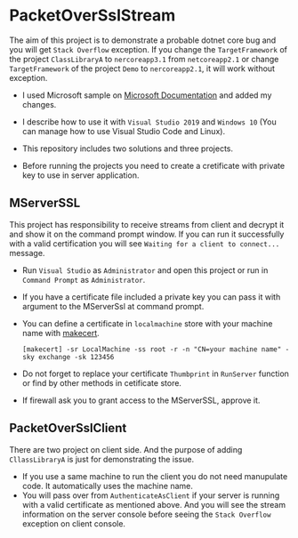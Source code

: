 # PacketOverSslStream
The aim of this project is to demonstrate a probable dotnet core bug and you will get `Stack Overflow` exception.
If you change the `TargetFramework` of the project `ClassLibraryA` to `nercoreapp3.1` from `netcoreapp2.1` or change `TargetFramework` of the project `Demo` to `nercoreapp2.1`, it will work without exception.

- I used Microsoft sample on [Microsoft Documentation](https://docs.microsoft.com/en-us/dotnet/api/system.net.security.sslstream?view=netcore-3.1) and added my changes.

- I describe how to use it with `Visual Studio 2019` and `Windows 10` (You can manage how to use Visual Studio Code and Linux).
- This repository includes two solutions and three projects.
- Before running the projects you need to create a cretificate with private key to use in server application.

## MServerSSL
This project has responsibility to receive streams from client and decrypt it and show it on the command prompt window.
If you can run it successfully with a valid certification you will see `Waiting for a client to connect...` message.

- Run `Visual Studio` as `Administrator` and open this project or run in `Command Prompt` as `Administrator`.
- If you have a certificate file included a private key you can pass it with argument to the MServerSsl at command prompt.
- You can define a certificate in `localmachine` store with your machine name with [makecert](https://docs.microsoft.com/en-us/windows/win32/seccrypto/makecert).

   `[makecert] -sr LocalMachine -ss root -r -n "CN=your machine name" -sky exchange -sk 123456`
   
- Do not forget to replace your certificate `Thumbprint` in `RunServer` function or find by other methods in cetificate store.
- If firewall ask you to grant access to the MServerSSL, approve it.

## PacketOverSslClient
There are two project on client side. And the purpose of adding `CllassLibraryA` is just for demonstrating the issue.

- If you use a same machine to run the client you do not need manupulate code. It automatically uses the machine name.
- You will pass over from `AuthenticateAsClient` if your server is running with a valid certificate as mentioned above. And you will see the stream information on the server console before seeing the `Stack Overflow` exception on client console.
